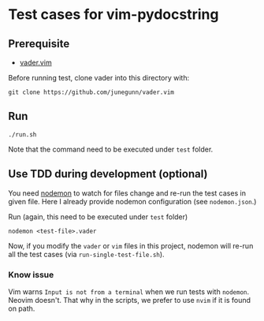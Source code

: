 Test cases for vim-pydocstring
==========================================

Prerequisite
------------

- [vader.vim](https://github.com/junegunn/vader.vim)

Before running test, clone vader into this directory with:

```
git clone https://github.com/junegunn/vader.vim
```


Run
---

```
./run.sh
```

Note that the command need to be executed under `test` folder.

Use TDD during development (optional)
-------------------------------------

You need [nodemon](https://github.com/remy/nodemon) to watch for files
change and re-run the test cases in given file. Here I already provide
nodemon configuration (see `nodemon.json`.)

Run (again, this need to be executed under `test` folder)

```
nodemon <test-file>.vader
```

Now, if you modify the `vader` or `vim` files in this project, nodemon will
re-run all the test cases (via `run-single-test-file.sh`).


### Know issue

Vim warns `Input is not from a terminal` when we run tests with
`nodemon`. Neovim doesn't. That why in the scripts, we prefer to use
`nvim` if it is found on path.

